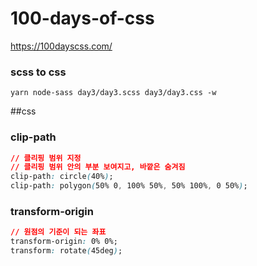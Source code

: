 # 100-days-of-css

https://100dayscss.com/

### scss to css
```
yarn node-sass day3/day3.scss day3/day3.css -w
```

##css
### clip-path
```css
// 클리핑 범위 지정
// 클리핑 범위 안의 부분 보여지고, 바깥은 숨겨짐
clip-path: circle(40%);
clip-path: polygon(50% 0, 100% 50%, 50% 100%, 0 50%);

```
### transform-origin
```css
// 원점의 기준이 되는 좌표
transform-origin: 0% 0%;
transform: rotate(45deg);
```





